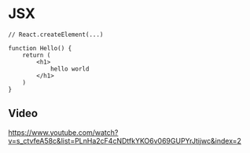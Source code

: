 # JSX

```
// React.createElement(...)

function Hello() {
	return (
		<h1>
			hello world
		</h1>
	)
}

```

## Video

https://www.youtube.com/watch?v=s_ctvfeA58c&list=PLnHa2cF4cNDtfkYKO6v069GUPYrJtijwc&index=2